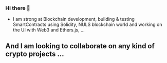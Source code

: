 ### Hi there 👋
- I am strong at Blockchain development, building & testing SmartContracts using Solidity, NULS blockchain world and working on the UI with Web3 and Ethers.js, ... 
## And I am looking to collaborate on any kind of crypto projects ... 
